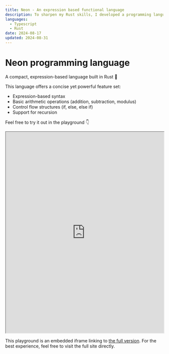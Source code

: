 ```yaml
---
title: Neon - An expression based functional language
description: To sharpen my Rust skills, I developed a programming language from scratch using Rust
languages:
  - Typescript
  - Rust
date: 2024-08-17
updated: 2024-08-31
---
```


# Neon programming language

A compact, expression-based language built in Rust 🦀

This language offers a concise yet powerful feature set:

- Expression-based syntax
- Basic arithmetic operations (addition, subtraction, modulus)
- Control flow structures (if, else, else if)
- Support for recursion

Feel free to try it out in the playground 👇

<iframe style="width: 100%; height: 40rem;" src="https://redsuperbat.github.io/neon">
</iframe>

This playground is an embedded iframe linking to [the full version](https://redsuperbat.github.io/neon). For the best experience, feel free to visit the full site directly.
